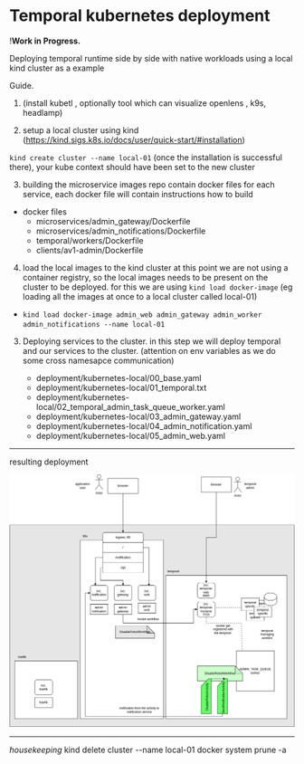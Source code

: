 
# Temporal kubernetes deployment


!**Work in Progress.**

  

Deploying temporal runtime side by side with native workloads using a local kind cluster as a example

Guide.
1. (install kubetl , optionally tool which can visualize openlens , k9s, headlamp)

2. setup a local cluster using kind (https://kind.sigs.k8s.io/docs/user/quick-start/#installation) 

`kind create cluster --name local-01` (once the installation is successful there), your kube context should have been set to the new cluster

3. building the microservice images
repo contain docker files for each service, each docker file will contain instructions how to build
- docker files
	- microservices/admin_gateway/Dockerfile
	- microservices/admin_notifications/Dockerfile
	- temporal/workers/Dockerfile
	- clients/av1-admin/Dockerfile

4.  load the local images to the kind cluster 
at this point we are not using a container registry, so the local images needs to be present on the cluster to be deployed. for this we are using `kind load docker-image`
(eg loading all the images at once to a local cluster called local-01)
-  `kind load docker-image admin_web admin_gateway admin_worker admin_notifications --name local-01`

3. Deploying services to the cluster. in this step we will deploy temporal and our services to the cluster. (attention on env variables as we do some cross namesapce communication)

	- deployment/kubernetes-local/00_base.yaml
	- deployment/kubernetes-local/01_temporal.txt
	- deployment/kubernetes-local/02_temporal_admin_task_queue_worker.yaml
	- deployment/kubernetes-local/03_admin_gateway.yaml
	- deployment/kubernetes-local/04_admin_notification.yaml
	- deployment/kubernetes-local/05_admin_web.yaml

  ---
  resulting deployment 

  ![resulting deployment ](./doc/temporal_v2.png)
  
  
---
*housekeeping*
kind delete cluster --name local-01
docker system prune -a
